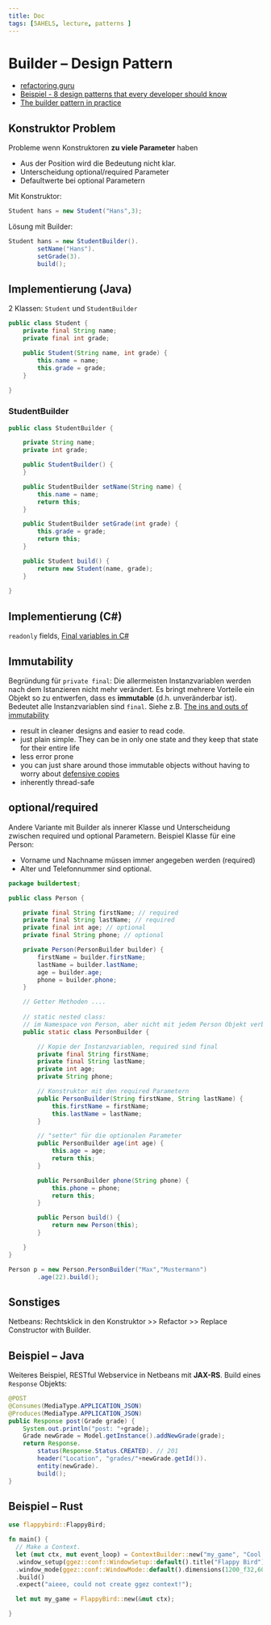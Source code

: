 ```yaml
---
title: Doc
tags: [5AHELS, lecture, patterns ]
---
```




# Builder – Design Pattern

- [refactoring.guru](https://refactoring.guru/design-patterns/builder)
- [Beispiel - 8 design patterns that every developer should know](http://www.thedevpiece.com/design-patterns-that-every-developer-should-know/)
- [The builder pattern in practice](https://jlordiales.me/2012/12/13/the-builder-pattern-in-practice/)



## Konstruktor Problem

Probleme wenn Konstruktoren **zu viele Parameter** haben

- Aus der Position wird die Bedeutung nicht klar.
- Unterscheidung optional/required Parameter
- Defaultwerte bei optional Parametern



Mit Konstruktor:

```java
Student hans = new Student("Hans",3);
```

Lösung mit Builder:

```java
Student hans = new StudentBuilder().
        setName("Hans").
        setGrade(3).
        build();
```



## Implementierung (Java)

2 Klassen: `Student` und `StudentBuilder`

```java
public class Student {
    private final String name;
    private final int grade;

    public Student(String name, int grade) {
        this.name = name;
        this.grade = grade;
    }    
    
}
```



### StudentBuilder


```java
public class StudentBuilder {

    private String name;
    private int grade;

    public StudentBuilder() {
    }

    public StudentBuilder setName(String name) {
        this.name = name;
        return this;
    }

    public StudentBuilder setGrade(int grade) {
        this.grade = grade;
        return this;
    }

    public Student build() {
        return new Student(name, grade);
    }
    
}
```



## Implementierung (C#)

`readonly` fields, [Final variables in C#](https://www.tutorialspoint.com/Final-variables-in-Chash)



## Immutability

Begründung für `private final`: Die allermeisten Instanzvariablen werden nach dem Istanzieren nicht mehr verändert. Es bringt mehrere Vorteile ein Objekt so zu entwerfen, dass es **immutable** (d.h. unveränderbar ist). Bedeutet alle Instanzvariablen sind `final`. Siehe z.B. [The ins and outs of immutability](https://www.javacodegeeks.com/2013/01/the-ins-and-outs-of-immutability.html)

- result in cleaner designs and easier to read code.
- just plain simple. They can be in only one state and they keep that state for their entire life
- less error prone 
- you can just share around those immutable objects without having to worry about [defensive copies](https://javacreed.com/what-is-defensive-copying)
- inherently thread-safe



## optional/required

Andere Variante mit Builder als innerer Klasse und Unterscheidung zwischen required und optional Parametern. Beispiel Klasse für eine Person:

- Vorname und Nachname müssen immer angegeben werden (required)
- Alter und Telefonnummer sind optional.

```java
package buildertest;

public class Person {

    private final String firstName; // required
    private final String lastName; // required
    private final int age; // optional
    private final String phone; // optional

    private Person(PersonBuilder builder) {
        firstName = builder.firstName;
        lastName = builder.lastName;
        age = builder.age;
        phone = builder.phone;
    }

    // Getter Methoden ....
    
    // static nested class:
    // im Namespace von Person, aber nicht mit jedem Person Objekt verbunden
    public static class PersonBuilder {

        // Kopie der Instanzvariablen, required sind final
        private final String firstName;
        private final String lastName;
        private int age;
        private String phone;

        // Konstruktor mit den required Parametern
        public PersonBuilder(String firstName, String lastName) {
            this.firstName = firstName;
            this.lastName = lastName;
        }

        // "setter" für die optionalen Parameter
        public PersonBuilder age(int age) {
            this.age = age;
            return this;
        }

        public PersonBuilder phone(String phone) {
            this.phone = phone;
            return this;
        }

        public Person build() {
            return new Person(this);
        }

    }
}
```

```java
Person p = new Person.PersonBuilder("Max","Mustermann")
        .age(22).build();
```



## Sonstiges

Netbeans: Rechtsklick in den Konstruktor >> Refactor >> Replace Constructor with Builder.



## Beispiel – Java

Weiteres Beispiel, RESTful Webservice in Netbeans mit **JAX-RS**. Build eines `Response` Objekts:

```java
@POST
@Consumes(MediaType.APPLICATION_JSON)
@Produces(MediaType.APPLICATION_JSON)
public Response post(Grade grade) {
    System.out.println("post: "+grade);
    Grade newGrade = Model.getInstance().addNewGrade(grade);
    return Response.
        status(Response.Status.CREATED). // 201
        header("Location", "grades/"+newGrade.getId()).
        entity(newGrade).
        build();
}
```



## Beispiel – Rust

```rust
use flappybird::FlappyBird;

fn main() {
  // Make a Context.
  let (mut ctx, mut event_loop) = ContextBuilder::new("my_game", "Cool Game Author")
  .window_setup(ggez::conf::WindowSetup::default().title("Flappy Bird"))
  .window_mode(ggez::conf::WindowMode::default().dimensions(1200_f32,600_f32))
  .build()
  .expect("aieee, could not create ggez context!");

  let mut my_game = FlappyBird::new(&mut ctx);

}

```



